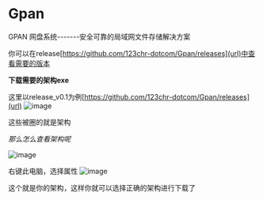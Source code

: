 # Gpan
GPAN 网盘系统-------安全可靠的局域网文件存储解决方案

你可以在release[https://github.com/123chr-dotcom/Gpan/releases](url)中查看需要的版本

**下载需要的架构exe**

这里以release_v0.1为例[https://github.com/123chr-dotcom/Gpan/releases](url)
![image](https://github.com/user-attachments/assets/c8e7e8ad-45e4-440e-8184-69c9508812a1)

这些被圈的就是架构

_那么怎么查看架构呢_

![image](https://github.com/user-attachments/assets/09bf9a8e-39f1-463c-944c-d2010dc46a2e)

右键此电脑，选择属性
![image](https://github.com/user-attachments/assets/6201b193-f7b4-4789-91c6-88a1c5e79b64)

这个就是你的架构，这样你就可以选择正确的架构进行下载了
